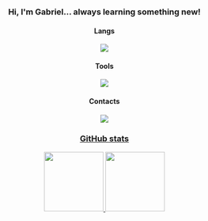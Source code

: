 <h3 align="center">Hi, I'm Gabriel... always learning something new!</h2>
    <h4 align="center">Langs</h4>
    <p align="center">
        <a href='https://skillicons.dev'>
            <img src='https://skillicons.dev/icons?i=js,nodejs,html,css,python' />
        </a>
    </p>
    <h4 align="center">Tools</h4>
    <p align="center">
        <a href="https://skillicons.dev">
            <img src='https://skillicons.dev/icons?i=vscode,git,github' />
        </a>
    </p>
    <h4 align="center">Contacts</h4>
    <p align="center">
        <a href='https://www.instagram.com/7.gabriiel/' target="_blank">
            <img src='https://skillicons.dev/icons?i=instagram' />
        <!-- Divide the space -->
    </p>
    <h3 align="center">GitHub stats</h3>
    <div align="center">
        <a href='https://github.com/7gabriiel'>
            <img height="120em"
                src='https://github-readme-stats.vercel.app/api?username=7gabriiel&show_icons=true&theme=tokyonightinclude_all_commits=true&count_private=true' />
            <img height="120em"
                src='https://github-readme-stats.vercel.app/api/top-langs/?username=7gabriiel&layout=compact&langs_count=7&theme=tokyonight' />
    </div>

